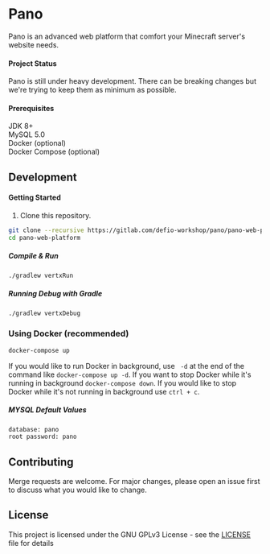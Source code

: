 # Pano

Pano is an advanced web platform that comfort your Minecraft server's website needs.

#### Project Status
Pano is still under heavy development. There can be breaking changes but we're trying to keep them as minimum as possible.

#### Prerequisites
JDK 8+ <br>
MySQL  5.0 <br>
Docker (optional) <br>
Docker Compose (optional)

## Development
#### Getting Started
1) Clone this repository.

```bash
git clone --recursive https://gitlab.com/defio-workshop/pano/pano-web-platform.git
cd pano-web-platform
```

##### Compile & Run

```bash
./gradlew vertxRun
```

##### Running Debug with Gradle

```bash
./gradlew vertxDebug
```

### Using Docker (recommended)

```bash
docker-compose up
```

If you would like to run Docker in background, use ` -d` at the end of the command like `docker-compose up -d`. 
If you want to stop Docker while it's running in background `docker-compose down`. 
If you would like to stop Docker while it's not running in background use `ctrl + c`.

##### MYSQL Default Values

```bash
database: pano
root password: pano
```

## Contributing
Merge requests are welcome. For major changes, please open an issue first to discuss what you would like to change.

## License
This project is licensed under the GNU GPLv3 License - see the [LICENSE](LICENSE) file for details